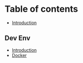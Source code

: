 # Table of contents

* [Introduction](README.md)

## Dev Env

* [Introduction](dev-env/introduction.md)
* [Docker](dev-env/docker.md)
